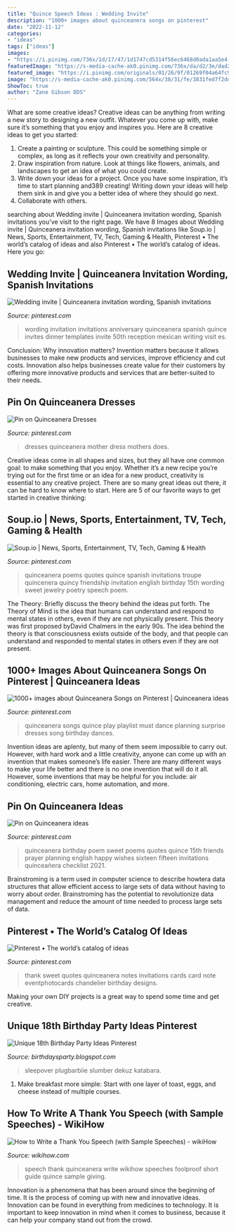 ```yaml
---
title: "Quince Speech Ideas : Wedding Invite"
description: "1000+ images about quinceanera songs on pinterest"
date: "2022-11-12"
categories:
- "ideas"
tags: ["ideas"]
images:
- "https://i.pinimg.com/736x/1d/17/47/1d1747cd5314f56ec6468d0ada1aa5e4--quinceanera-ideas-quince-ideas.jpg"
featuredImage: "https://s-media-cache-ak0.pinimg.com/736x/da/d2/3e/dad23e59413ae42e8b3dd78da8d7cd84.jpg"
featured_image: "https://i.pinimg.com/originals/01/26/9f/01269f04a64fc931195329f86ac239be.jpg"
image: "https://s-media-cache-ak0.pinimg.com/564x/38/31/fe/3831fed7f2dd53c21b939478ef5e9f3f.jpg"
ShowToc: true
author: "Zane Gibson DDS"
---
```



What are some creative ideas?
Creative ideas can be anything from writing a new story to designing a new outfit. Whatever you come up with, make sure it’s something that you enjoy and inspires you. Here are 8 creative ideas to get you started: 
1) Create a painting or sculpture. This could be something simple or complex, as long as it reflects your own creativity and personality. 
2) Draw inspiration from nature. Look at things like flowers, animals, and landscapes to get an idea of what you could create. 
3) Write down your ideas for a project. Once you have some inspiration, it’s time to start planning and389 creating! Writing down your ideas will help them sink in and give you a better idea of where they should go next. 
4) Collaborate with others.

	

		
searching about Wedding invite | Quinceanera invitation wording, Spanish invitations you've visit to the right page. We have 8 Images about Wedding invite | Quinceanera invitation wording, Spanish invitations like Soup.io | News, Sports, Entertainment, TV, Tech, Gaming &amp; Health, Pinterest • The world’s catalog of ideas and also Pinterest • The world’s catalog of ideas. Here you go:
		
    
## Wedding Invite | Quinceanera Invitation Wording, Spanish Invitations

<img loading=lazy src="https://i.pinimg.com/originals/3a/32/43/3a3243ef90a0664ebec63300c70f5131.jpg" onerror="this.onerror=null;this.src='https://tse4.mm.bing.net/th?id=OIP.HLpBnsqmiKOWO847Hwk4IwHaIQ&amp;pid=15.1';" alt="Wedding invite | Quinceanera invitation wording, Spanish invitations">

_Source: pinterest.com_

>wording invitation invitations anniversary quinceanera spanish quince invites dinner templates invite 50th reception mexican writing visit es. 

	

Conclusion: Why innovation matters?
Invention matters because it allows businesses to make new products and services, improve efficiency and cut costs. Innovation also helps businesses create value for their customers by offering more innovative products and services that are better-suited to their needs.

    
## Pin On Quinceanera Dresses

<img loading=lazy src="https://i.pinimg.com/736x/2c/37/8e/2c378e48e649615293bb73c313956500--quinceanera-planning-quinceanera-ideas.jpg" onerror="this.onerror=null;this.src='https://tse1.mm.bing.net/th?id=OIP.jk4KRQKzmFeDdxJ-0Q7-gAHaK3&amp;pid=15.1';" alt="Pin on Quinceanera Dresses">

_Source: pinterest.com_

>dresses quinceanera mother dress mothers does. 

	

Creative ideas come in all shapes and sizes, but they all have one common goal: to make something that you enjoy. Whether it’s a new recipe you’re trying out for the first time or an idea for a new product, creativity is essential to any creative project. There are so many great ideas out there, it can be hard to know where to start. Here are 5 of our favorite ways to get started in creative thinking: 

    
## Soup.io | News, Sports, Entertainment, TV, Tech, Gaming &amp; Health

<img loading=lazy src="https://i.pinimg.com/originals/66/5c/d1/665cd1ca9be0de61fab715a6740ec6fe.jpg" onerror="this.onerror=null;this.src='https://tse1.mm.bing.net/th?id=OIP.xDZ6MvT2FJ4afkzEXNNHaAHaIG&amp;pid=15.1';" alt="Soup.io | News, Sports, Entertainment, TV, Tech, Gaming &amp; Health">

_Source: pinterest.com_

>quinceanera poems quotes quince spanish invitations troupe quincenera quincy friendship invitation english birthday 15th wording sweet jewelry poetry speech poem. 

	

The Theory: Briefly discuss the theory behind the ideas put forth.
The Theory of Mind is the idea that humans can understand and respond to mental states in others, even if they are not physically present. This theory was first proposed byDavid Chalmers in the early 90s. The idea behind the theory is that consciousness exists outside of the body, and that people can understand and responded to mental states in others even if they are not present.

    
## 1000+ Images About Quinceanera Songs On Pinterest | Quinceanera Ideas

<img loading=lazy src="https://s-media-cache-ak0.pinimg.com/736x/da/d2/3e/dad23e59413ae42e8b3dd78da8d7cd84.jpg" onerror="this.onerror=null;this.src='https://tse4.mm.bing.net/th?id=OIP.0nQnM-IubcRuyDsSl_qf2QHaK3&amp;pid=15.1';" alt="1000+ images about Quinceanera Songs on Pinterest | Quinceanera ideas">

_Source: pinterest.com_

>quinceanera songs quince play playlist must dance planning surprise dresses song birthday dances. 

	

Invention ideas are aplenty, but many of them seem impossible to carry out. However, with hard work and a little creativity, anyone can come up with an invention that makes someone’s life easier. There are many different ways to make your life better and there is no one invention that will do it all. However, some inventions that may be helpful for you include: air conditioning, electric cars, home automation, and more.

    
## Pin On Quinceanera Ideas

<img loading=lazy src="https://i.pinimg.com/736x/1d/17/47/1d1747cd5314f56ec6468d0ada1aa5e4--quinceanera-ideas-quince-ideas.jpg" onerror="this.onerror=null;this.src='https://tse3.mm.bing.net/th?id=OIP.yfioFvxmSstwyI5i_FO4CwAAAA&amp;pid=15.1';" alt="Pin on Quinceanera ideas">

_Source: pinterest.com_

>quinceanera birthday poem sweet poems quotes quince 15th friends prayer planning english happy wishes sixteen fifteen invitations quinceañera checklist 2021. 

	

Brainstroming is a term used in computer science to describe howtera data structures that allow efficient access to large sets of data without having to worry about order. Brainstroming has the potential to revolutionize data management and reduce the amount of time needed to process large sets of data.

    
## Pinterest • The World’s Catalog Of Ideas

<img loading=lazy src="https://s-media-cache-ak0.pinimg.com/564x/38/31/fe/3831fed7f2dd53c21b939478ef5e9f3f.jpg" onerror="this.onerror=null;this.src='https://tse2.mm.bing.net/th?id=OIP.twZWZjZV8LOIXO_9eAt_ywHaJQ&amp;pid=15.1';" alt="Pinterest • The world’s catalog of ideas">

_Source: pinterest.com_

>thank sweet quotes quinceanera notes invitations cards card note eventphotocards chandelier birthday designs. 

	

Making your own DIY projects is a great way to spend some time and get creative.

    
## Unique 18th Birthday Party Ideas Pinterest

<img loading=lazy src="https://i.pinimg.com/originals/01/26/9f/01269f04a64fc931195329f86ac239be.jpg" onerror="this.onerror=null;this.src='https://tse2.mm.bing.net/th?id=OIP.le7fd0u1imKXhQTETjKh-wHaJ2&amp;pid=15.1';" alt="Unique 18th Birthday Party Ideas Pinterest">

_Source: birthdaysparty.blogspot.com_

>sleepover plugbarbiie slumber dekuz katabara. 

	

1. Make breakfast more simple: Start with one layer of toast, eggs, and cheese instead of multiple courses. 

    
## How To Write A Thank You Speech (with Sample Speeches) - WikiHow

<img loading=lazy src="http://www.wikihow.com/images/8/89/Write-a-Thank-You-Speech-Step-10.jpg" onerror="this.onerror=null;this.src='https://tse4.mm.bing.net/th?id=OIP.lFoTqnZ13H7pdUCUAC9BhwHaE7&amp;pid=15.1';" alt="How to Write a Thank You Speech (with Sample Speeches) - wikiHow">

_Source: wikihow.com_

>speech thank quinceanera write wikihow speeches foolproof short guide quince sample giving. 

	

Innovation is a phenomena that has been around since the beginning of time. It is the process of coming up with new and innovative ideas. Innovation can be found in everything from medicines to technology. It is important to keep innovation in mind when it comes to business, because it can help your company stand out from the crowd.


